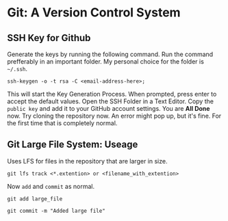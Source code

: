 # Git: A Version Control System

## SSH Key for Github

Generate the keys by running the following command. Run the command prefferably in an important folder.
My personal choice for the folder is `~/.ssh`.

```terminal
ssh-keygen -o -t rsa -C <email-address-here>;
```

This will start the Key Generation Process. When prompted, press enter to accept the default values.
Open the SSH Folder in a Text Editor. Copy the `public key` and add it to your GitHub account settings.
You are **All Done** now. Try cloning the repository now.
An error might pop up, but it's fine. For the first time that is completely normal.

## Git Large File System: Useage

Uses LFS for files in the repository that are larger in size.

```terminal
git lfs track <*.extention> or <filename_with_extention>
```

Now `add` and `commit` as normal.

```terminal
git add large_file

git commit -m "Added large file"
```
